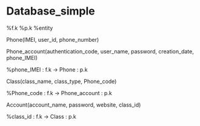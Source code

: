 # Database_simple
%f.k %p.k %entity

Phone(IMEI, user_id, phone_number)


Phone_account(authentication_code, user_name, password, creation_date, phone_IMEI)

%phone_IMEI : f.k -> Phone : p.k


Class(class_name, class_type, Phone_code)

%Phone_code : f.k -> Phone_account : p.k

Account(account_name, password, website, class_id)

%class_id : f.k -> Class : p.k 
